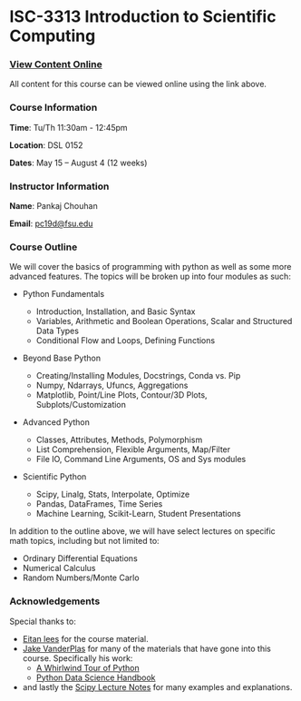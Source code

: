 # ISC-3313 Introduction to Scientific Computing


### [View Content Online](http://nbviewer.jupyter.org/github/eitanlees/ISC-3313/tree/master/)

All content for this course can be viewed online using the link above.

### Course Information

**Time**: Tu/Th 11:30am - 12:45pm

**Location**: DSL 0152

**Dates**: May 15 – August 4 (12 weeks)

### Instructor Information

**Name**: Pankaj Chouhan

**Email**: pc19d@fsu.edu


### Course Outline
We will cover the basics of programming with python as well as some more advanced features. The
topics will be broken up into four modules as such:

- Python Fundamentals
    * Introduction, Installation, and Basic Syntax
    * Variables, Arithmetic and Boolean Operations, Scalar and Structured Data Types
    * Conditional Flow and Loops, Defining Functions

- Beyond Base Python
    * Creating/Installing Modules, Docstrings, Conda vs. Pip
    * Numpy, Ndarrays, Ufuncs, Aggregations
    * Matplotlib, Point/Line Plots,  Contour/3D Plots, Subplots/Customization

- Advanced Python
    * Classes, Attributes, Methods, Polymorphism
    * List Comprehension, Flexible Arguments, Map/Filter
    * File IO, Command Line Arguments, OS and Sys modules

- Scientific Python
    * Scipy, Linalg, Stats, Interpolate, Optimize 
    * Pandas, DataFrames, Time Series 
    * Machine Learning, Scikit-Learn, Student Presentations

In addition to the outline above, we will have select lectures on specific math topics, including but not limited to:

- Ordinary Differential Equations
- Numerical Calculus
- Random Numbers/Monte Carlo


### Acknowledgements

Special thanks to:
- [Eitan lees](https://github.com/eitanlees) for the course material.
- [Jake VanderPlas](https://jakevdp.github.io/) for many of the materials that have gone into this course. 
    Specifically his work:
    - [A Whirlwind Tour of Python](https://jakevdp.github.io/WhirlwindTourOfPython/)
    - [Python Data Science Handbook](https://jakevdp.github.io/PythonDataScienceHandbook/)
- and lastly the [Scipy Lecture Notes](http://www.scipy-lectures.org/index.html) for many examples and explanations.
